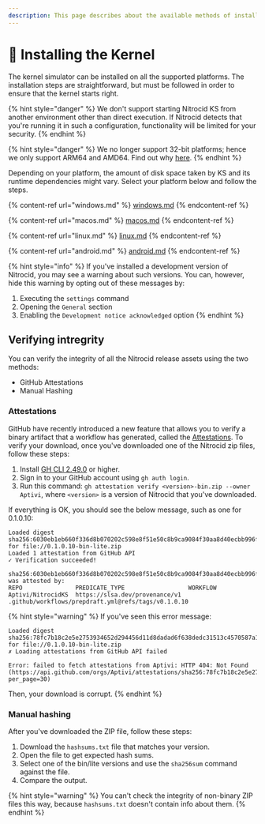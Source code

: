 ```yaml
---
description: This page describes about the available methods of installation.
---
```


# 📀 Installing the Kernel

The kernel simulator can be installed on all the supported platforms. The installation steps are straightforward, but must be followed in order to ensure that the kernel starts right.

{% hint style="danger" %}
We don't support starting Nitrocid KS from another environment other than direct execution. If Nitrocid detects that you're running it in such a configuration, functionality will be limited for your security.
{% endhint %}

{% hint style="danger" %}
We no longer support 32-bit platforms; hence we only support ARM64 and AMD64. Find out why [here](https://officialaptivi.wordpress.com/2024/08/03/final-word-regarding-32-bit-support/).
{% endhint %}

Depending on your platform, the amount of disk space taken by KS and its runtime dependencies might vary. Select your platform below and follow the steps.

{% content-ref url="windows.md" %}
[windows.md](windows.md)
{% endcontent-ref %}

{% content-ref url="macos.md" %}
[macos.md](macos.md)
{% endcontent-ref %}

{% content-ref url="linux.md" %}
[linux.md](linux.md)
{% endcontent-ref %}

{% content-ref url="android.md" %}
[android.md](android.md)
{% endcontent-ref %}

{% hint style="info" %}
If you've installed a development version of Nitrocid, you may see a warning about such versions. You can, however, hide this warning by opting out of these messages by:

1. Executing the `settings` command
2. Opening the `General` section
3. Enabling the `Development notice acknowledged` option
{% endhint %}

## Verifying intregrity

You can verify the integrity of all the Nitrocid release assets using the two methods:

* GitHub Attestations
* Manual Hashing

### Attestations

GitHub have recently introduced a new feature that allows you to verify a binary artifact that a workflow has generated, called the [Attestations](https://github.blog/2024-05-02-introducing-artifact-attestations-now-in-public-beta/). To verify your download, once you've downloaded one of the Nitrocid zip files, follow these steps:

1. Install [GH CLI 2.49.0](https://github.com/cli/cli/releases/tag/v2.49.0) or higher.
2. Sign in to your GitHub account using `gh auth login`.
3. Run this command: `gh attestation verify <version>-bin.zip --owner Aptivi`, where `<version>` is a version of Nitrocid that you've downloaded.

If everything is OK, you should see the below message, such as one for 0.1.0.10:

```
Loaded digest sha256:6030eb1eb660f336d8b070202c598e8f51e50c8b9ca9084f30aa8d40ecbb996f for file://0.1.0.10-bin-lite.zip
Loaded 1 attestation from GitHub API
✓ Verification succeeded!

sha256:6030eb1eb660f336d8b070202c598e8f51e50c8b9ca9084f30aa8d40ecbb996f was attested by:
REPO               PREDICATE_TYPE                  WORKFLOW
Aptivi/NitrocidKS  https://slsa.dev/provenance/v1  .github/workflows/prepdraft.yml@refs/tags/v0.1.0.10
```

{% hint style="warning" %}
If you've seen this error message:

```
Loaded digest sha256:78fc7b18c2e5e2753934652d294456d11d8dadad6f638dedc31513c4570587a1 for file://0.1.0.10-bin-lite.zip
✗ Loading attestations from GitHub API failed

Error: failed to fetch attestations from Aptivi: HTTP 404: Not Found (https://api.github.com/orgs/Aptivi/attestations/sha256:78fc7b18c2e5e2753934652d294456d11d8dadad6f638dedc31513c4570587a1?per_page=30)
```

Then, your download is corrupt.
{% endhint %}

### Manual hashing

After you've downloaded the ZIP file, follow these steps:

1. Download the `hashsums.txt` file that matches your version.
2. Open the file to get expected hash sums.
3. Select one of the bin/lite versions and use the `sha256sum` command against the file.
4. Compare the output.

{% hint style="warning" %}
You can't check the integrity of non-binary ZIP files this way, because `hashsums.txt` doesn't contain info about them.
{% endhint %}
